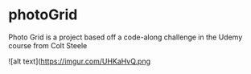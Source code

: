 # photoGrid
Photo Grid is a project based off a code-along challenge in the Udemy course from Colt Steele

![alt text](https://imgur.com/UHKaHvQ.png
